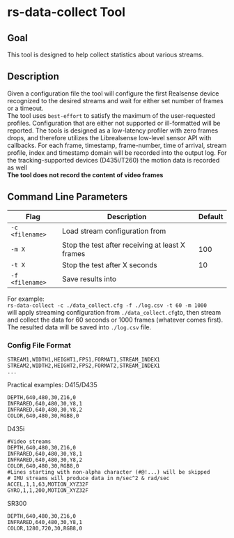 # rs-data-collect Tool

## Goal

This tool is designed to help collect statistics about various streams.

## Description
Given a configuration file the tool will configure the first Realsense device recognized to the desired streams and wait for either set number of frames or a timeout.  
The tool uses `best-effort` to satisfy the maximum of the user-requested profiles. Configuration that are either not supported or ill-formatted will be reported.
The tools is designed as a low-latency profiler with zero frames drops, and therefore utilizes the Librealsense low-level sensor API with callbacks.
For each frame, timestamp, frame-number, time of arrival, stream profile, index and timestamp domain will be recorded into the output log. For the tracking-supported devices (D435i/T260) the motion data is recorded as well  
**The tool does not record the content of video frames**


## Command Line Parameters

|Flag   |Description   |Default|
|---|---|---|
|`-c <filename>`|Load stream configuration from <filename>||
|`-m X`|Stop the test after receiving at least X frames|100|
|`-t X`|Stop the test after X seconds|10|
|`-f <filename>`|Save results into <filename>||

For example:  
`rs-data-collect -c ./data_collect.cfg -f ./log.csv -t 60 -m 1000`  
will apply streaming configuration from `./data_collect.cfg`to, then stream and collect the data for 60 seconds or 1000 frames (whatever comes first).
The resulted data will be saved into `./log.csv` file.

### Config File Format
```
STREAM1,WIDTH1,HEIGHT1,FPS1,FORMAT1,STREAM_INDEX1
STREAM2,WIDTH2,HEIGHT2,FPS2,FORMAT2,STREAM_INDEX1
...
```
Practical examples:
D415/D435  
```
DEPTH,640,480,30,Z16,0
INFRARED,640,480,30,Y8,1
INFRARED,640,480,30,Y8,2
COLOR,640,480,30,RGB8,0
```  

D435i  
```
#Video streams
DEPTH,640,480,30,Z16,0
INFRARED,640,480,30,Y8,1
INFRARED,640,480,30,Y8,2
COLOR,640,480,30,RGB8,0
#Lines starting with non-alpha character (#@!...) will be skipped
# IMU streams will produce data in m/sec^2 & rad/sec
ACCEL,1,1,63,MOTION_XYZ32F
GYRO,1,1,200,MOTION_XYZ32F  
```
SR300  
```
DEPTH,640,480,30,Z16,0
INFRARED,640,480,30,Y8,1
COLOR,1280,720,30,RGB8,0
```
